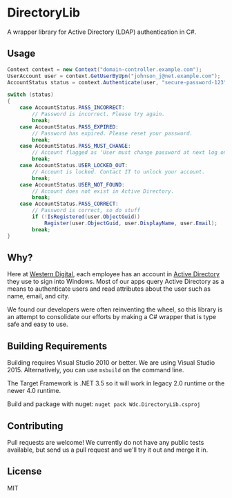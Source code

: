 # DirectoryLib
A wrapper library for Active Directory (LDAP) authentication in C#.

## Usage
```cs
Context context = new Context("domain-controller.example.com");
UserAccount user = context.GetUserByUpn("johnson_j@net.example.com");
AccountStatus status = context.Authenticate(user, "secure-password-123");

switch (status)
{
    case AccountStatus.PASS_INCORRECT:
        // Password is incorrect. Please try again.
        break;
    case AccountStatus.PASS_EXPIRED:
        // Password has expired. Please reset your password.
        break;
    case AccountStatus.PASS_MUST_CHANGE:
        // Account flagged as 'User must change password at next log on.';
        break;
    case AccountStatus.USER_LOCKED_OUT:
        // Account is locked. Contact IT to unlock your account.
        break;
    case AccountStatus.USER_NOT_FOUND:
        // Account does not exist in Active Directory.
        break;
    case AccountStatus.PASS_CORRECT:
        // Password is correct, so do stuff
		if (!IsRegistered(user.ObjectGuid))
    		Register(user.ObjectGuid, user.DisplayName, user.Email);
        break;
}
```

## Why?
Here at [Western Digital](http://wdc.com), each employee has an account in [Active Directory](https://en.wikipedia.org/wiki/Active_Directory) they use to sign into Windows. Most of our apps query Active Directory as a means to authenticate users and read attributes about the user such as name, email, and city.

We found our developers were often reinventing the wheel, so this library is an attempt to consolidate our efforts by making a C# wrapper that is type safe and easy to use.

## Building Requirements
Building requires Visual Studio 2010 or better. We are using Visual Studio 2015. Alternatively, you can use `msbuild` on the command line.

The Target Framework is .NET 3.5 so it will work in legacy 2.0 runtime or the newer 4.0 runtime.

Build and package with nuget: `nuget pack Wdc.DirectoryLib.csproj`

## Contributing
Pull requests are welcome! We currently do not have any public tests available, but send us a pull request and we'll try it out and merge it in.

## License
MIT